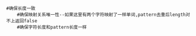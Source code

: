     #确保长度一致
        #确保映射关系唯一性--如果这里有两个字符映射了一样单词,pattern去重后length对不上返回false
        #确保字符长度和pattern长度一样
        
